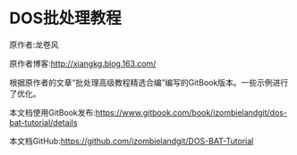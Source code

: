 # DOS批处理教程

原作者:龙卷风

原作者博客:<http://xiangkg.blog.163.com/>

根据原作者的文章“批处理高级教程精选合编”编写的GitBook版本。一些示例进行了优化。

本文档使用GitBook发布:<https://www.gitbook.com/book/izombielandgit/dos-bat-tutorial/details>

本文档GitHub:<https://github.com/izombielandgit/DOS-BAT-Tutorial>